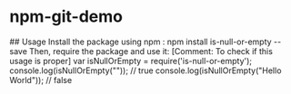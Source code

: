 # npm-git-demo
<Description of what the package does>
## Usage
Install the package using npm :
 npm install is-null-or-empty --save
Then, require the package and use it:
 [Comment: To check if this usage is proper]
 var isNullOrEmpty = require('is-null-or-empty');
 console.log(isNullOrEmpty("")); // true
 console.log(isNullOrEmpty("Hello World")); // false
